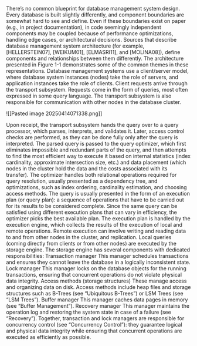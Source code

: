 
There’s no common blueprint for database management system design.
Every database is built slightly differently, and component boundaries are
somewhat hard to see and define. Even if these boundaries exist on paper
(e.g., in project documentation), in code seemingly independent
components may be coupled because of performance optimizations,
handling edge cases, or architectural decisions.
Sources that describe database management system architecture (for
example, [HELLERSTEIN07], [WEIKUM01], [ELMASRI11], and
[MOLINA08]), define components and relationships between them
differently. The architecture presented in Figure 1-1 demonstrates some of
the common themes in these representations.
Database management systems use a client/server model, where database
system instances (nodes) take the role of servers, and application instances
take the role of clients.
Client requests arrive through the transport subsystem. Requests come in
the form of queries, most often expressed in some query language. The
transport subsystem is also responsible for communication with other
nodes in the database cluster.

![[Pasted image 20250414071338.png]]

Upon receipt, the transport subsystem hands the query over to a query
processor, which parses, interprets, and validates it. Later, access control
checks are performed, as they can be done fully only after the query is
interpreted.
The parsed query is passed to the query optimizer, which first eliminates
impossible and redundant parts of the query, and then attempts to find the
most efficient way to execute it based on internal statistics (index
cardinality, approximate intersection size, etc.) and data placement (which
nodes in the cluster hold the data and the costs associated with its transfer).
The optimizer handles both relational operations required for query
resolution, usually presented as a dependency tree, and optimizations, such
as index ordering, cardinality estimation, and choosing access methods.
The query is usually presented in the form of an execution plan (or query
plan): a sequence of operations that have to be carried out for its results to
be considered complete. Since the same query can be satisfied using
different execution plans that can vary in efficiency, the optimizer picks
the best available plan.
The execution plan is handled by the execution engine, which collects the
results of the execution of local and remote operations. Remote execution
can involve writing and reading data to and from other nodes in the cluster,
and replication.
Local queries (coming directly from clients or from other nodes) are
executed by the storage engine. The storage engine has several
components with dedicated responsibilities:
Transaction manager
This manager schedules transactions and ensures they cannot leave
the database in a logically inconsistent state.
Lock manager
This manager locks on the database objects for the running
transactions, ensuring that concurrent operations do not violate
physical data integrity.
Access methods (storage structures)
These manage access and organizing data on disk. Access methods
include heap files and storage structures such as B-Trees (see
“Ubiquitous B-Trees”) or LSM Trees (see “LSM Trees”).
Buffer manager
This manager caches data pages in memory (see “Buffer
Management”).
Recovery manager
This manager maintains the operation log and restoring the system
state in case of a failure (see “Recovery”).
Together, transaction and lock managers are responsible for concurrency
control (see “Concurrency Control”): they guarantee logical and physical
data integrity while ensuring that concurrent operations are executed as
efficiently as possible.
